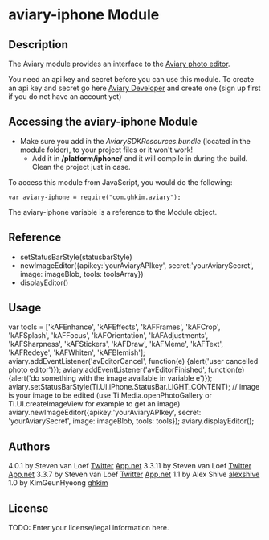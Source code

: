 # aviary-iphone Module

## Description

The Aviary module provides an interface to the [Aviary photo editor](http://www.aviary.com/).

You need an api key and secret before you can use this module. To create an api key and secret go here [Aviary Developer](http://developers.aviary.com/apps) and create one (sign up first if you do not have an account yet)

## Accessing the aviary-iphone Module

* Make sure you add in the *AviarySDKResources.bundle* (located in the module folder), to your project files or it won't work! 
  * Add it in **/platform/iphone/** and it will compile in during the build. Clean the project just in case.

To access this module from JavaScript, you would do the following:

	var aviary-iphone = require("com.ghkim.aviary");

The aviary-iphone variable is a reference to the Module object.	

## Reference

- setStatusBarStyle(statusbarStyle)
- newImageEditor({apikey:'yourAviaryAPIkey', secret:'yourAviarySecret', image: imageBlob, tools: toolsArray})
- displayEditor()

## Usage

var tools = ['kAFEnhance', 'kAFEffects', 'kAFFrames', 'kAFCrop', 'kAFSplash', 'kAFFocus', 'kAFOrientation', 'kAFAdjustments', 'kAFSharpness', 'kAFStickers', 'kAFDraw', 'kAFMeme', 'kAFText', 'kAFRedeye', 'kAFWhiten', 'kAFBlemish'];
aviary.addEventListener('avEditorCancel', function(e) {alert('user cancelled photo editor')});
aviary.addEventListener('avEditorFinished', function(e) {alert('do something with the image available in variable e')});
aviary.setStatusBarStyle(Ti.UI.iPhone.StatusBar.LIGHT_CONTENT);
// image is your image to be edited (use Ti.Media.openPhotoGallery or Ti.UI.createImageView for example to get an image)
aviary.newImageEditor({apikey:'yourAviaryAPIkey', secret: 'yourAviarySecret', image: imageBlob, tools: tools});
aviary.displayEditor();

## Authors

4.0.1 by Steven van Loef [Twitter](https://twitter.com/ludolphus) [App.net](https://app.net/ludolphus)
3.3.11 by Steven van Loef [Twitter](https://twitter.com/ludolphus) [App.net](https://app.net/ludolphus)
3.3.7 by Steven van Loef [Twitter](https://twitter.com/ludolphus) [App.net](https://app.net/ludolphus)
1.1 by Alex Shive [alexshive](http://alexshive.com)
1.0 by KimGeunHyeong [ghkim](https://github.com/ghkim)

## License

TODO: Enter your license/legal information here.
